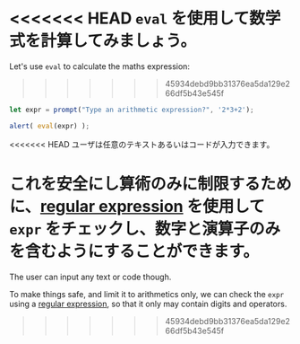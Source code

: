 <<<<<<< HEAD
`eval` を使用して数学式を計算してみましょう。
=======
Let's use `eval` to calculate the maths expression:
>>>>>>> 45934debd9bb31376ea5da129e266df5b43e545f

```js demo run
let expr = prompt("Type an arithmetic expression?", '2*3+2');

alert( eval(expr) );
```

<<<<<<< HEAD
ユーザは任意のテキストあるいはコードが入力できます。

これを安全にし算術のみに制限するために、[regular expression](info:regular-expressions) を使用して `expr` をチェックし、数字と演算子のみを含むようにすることができます。
=======
The user can input any text or code though.

To make things safe, and limit it to arithmetics only, we can check the `expr` using a [regular expression](info:regular-expressions), so that it only may contain digits and operators.
>>>>>>> 45934debd9bb31376ea5da129e266df5b43e545f

